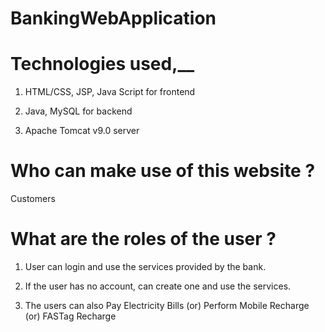 # BankingWebApplication

# Technologies used,__

1) HTML/CSS, JSP, Java Script for frontend

2) Java, MySQL for backend

3) Apache Tomcat v9.0 server

# Who can make use of this website ?

  Customers 
  
# What are the roles of the user ?

1) User can login and use the services provided by the bank.

2) If the user has no account, can create one and use the services.

3) The users can also Pay Electricity Bills (or) Perform Mobile Recharge (or) FASTag Recharge

